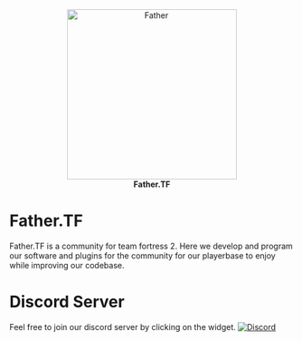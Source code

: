<div class="margin: 0 auto;" align="center">
  <img width="300" src="" alt="Father" />
  <br/>
  <strong>Father.</strong><strong class="color: #FE912A;">TF</strong>
</div>

# Father.TF

Father.TF is a community for team fortress 2. Here we develop and program our software and plugins for the community for our playerbase to enjoy while improving our codebase.

# Discord Server

Feel free to join our discord server by clicking on the widget.
[![Discord](https://discord.com/api/guilds/1014257373688369304/widget.png?style=banner4)](https://discord.father.tf)
